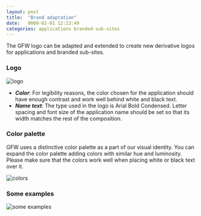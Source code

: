 ```yaml
---
layout: post
title:  "Brand adaptation"
date:   0009-02-01 12:23:49
categories: applications branded-sub-sites
---
```

The GFW logo can be adapted and extended to create new derivative logos for applications and branded sub-sites.

### Logo

![logo][logo]

* ***Color***: For legibility reasons, the color chosen for the application should have enough
contrast and work well behind white and black text.
* ***Name text***: The type used in the logo is Arial Bold Condensed. Letter spacing and font size
of the application name should be set so that its width matches the rest of the composition.

### Color palette

GFW uses a distinctive color palette as a part of our visual identity. You can expand the color palette adding colors
with similar hue and luminosity. Please make sure that the colors work well when placing white or black text over it.

![colors][colors]


### Some examples

![some examples][examples]


[logo]: /gfw-style-guides/images/posts/applications/branded-sub-sites/logo-adaptation/02-01-logocomp.png
[colors]: /gfw-style-guides/images/posts/applications/branded-sub-sites/logo-adaptation/02-02-palette.png
[examples]: /gfw-style-guides/images/posts/applications/branded-sub-sites/logo-adaptation/02-03-extendedlogos.png
